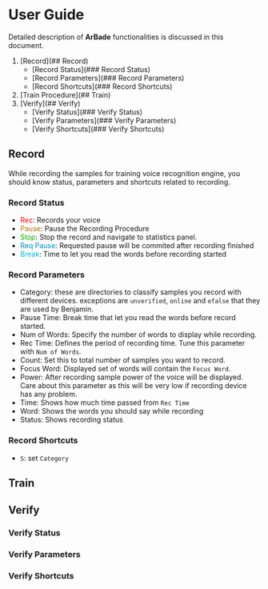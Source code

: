 # User Guide

Detailed description of **ArBade** functionalities is discussed in this document.

1. [Record](## Record)
    * [Record Status](### Record Status)
    * [Record Parameters](### Record Parameters)
    * [Record Shortcuts](### Record Shortcuts)
2. [Train Procedure](## Train)
3. [Verify](## Verify)
    * [Verify Status](### Verify Status)
    * [Verify Parameters](### Verify Parameters)
    * [Verify Shortcuts](### Verify Shortcuts)

## Record

While recording the samples for training voice recognition engine, you should know status, parameters and shortcuts related to recording.

### Record Status

* <span style="color:#f00">Rec</span>: Records your voice
* <span style="color:#b17400">Pause</span>: Pause the Recording Procedure
* <span style="color:#10b100">Stop</span>: Stop the record and navigate to statistics panel.
* <span style="color:#008eca">Req Pause</span>: Requested pause will be commited after recording finished
* <span style="color:#00b8d7">Break</span>: Time to let you read the words before recording started

### Record Parameters

* Category: these are directories to classify samples you record with different devices. exceptions are `unverified`, `online` and `efalse` that they are used by Benjamin.
* Pause Time: Break time that let you read the words before record started.
* Num of Words: Specify the number of words to display while recording.
* Rec Time: Defines the period of recording time. Tune this parameter with `Num of Words`.
* Count: Set this to total number of samples you want to record.
* Focus Word: Displayed set of words will contain the `Focus Word`.
* Power: After recording sample power of the voice will be displayed. Care about this parameter as this will be very low if recording device has any problem.
* Time: Shows how much time passed from `Rec Time`
* Word: Shows the words you should say while recording
* Status: Shows recording status

### Record Shortcuts

* `S`: set `Category`

## Train

## Verify

### Verify Status

### Verify Parameters

### Verify Shortcuts
